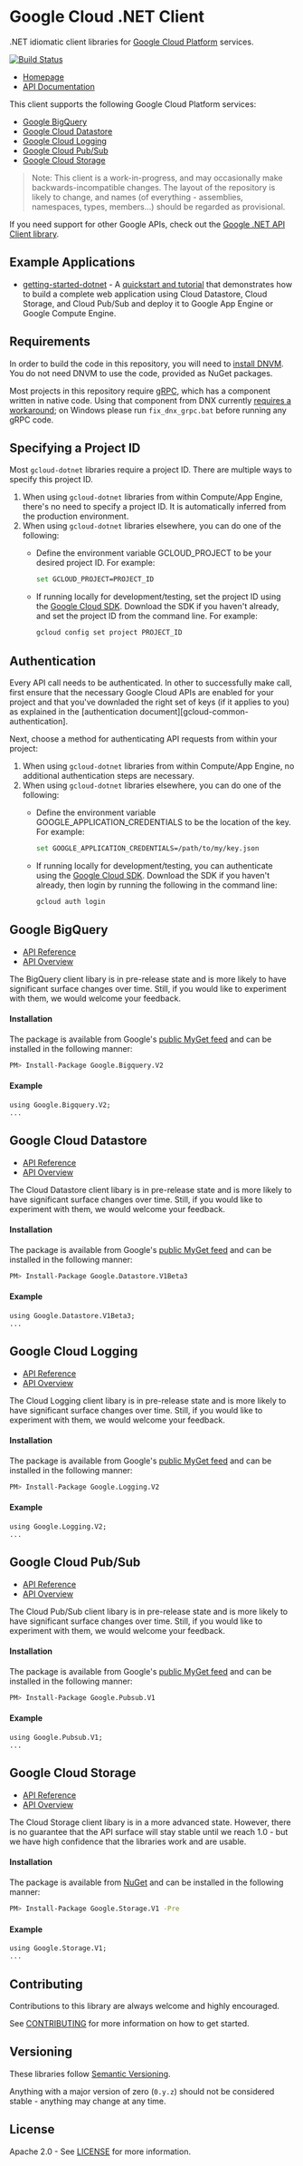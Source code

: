 # Google Cloud .NET Client
.NET idiomatic client libraries for [Google Cloud Platform][cloud-platform] services.

[![Build Status](https://travis-ci.org/GoogleCloudPlatform/gcloud-dotnet.svg?branch=master)](https://travis-ci.org/GoogleCloudPlatform/gcloud-dotnet)

* [Homepage][language-landing-dotnet]
* [API Documentation][api-reference-dotnet]

This client supports the following Google Cloud Platform services:

* [Google BigQuery](#google-bigquery)
* [Google Cloud Datastore](#google-cloud-datastore)
* [Google Cloud Logging](#google-cloud-logging)
* [Google Cloud Pub/Sub](#google-cloud-pubsub)
* [Google Cloud Storage](#google-cloud-storage)

> Note: This client is a work-in-progress, and may occasionally
> make backwards-incompatible changes. The layout of the repository
> is likely to change, and names (of everything - assemblies,
> namespaces, types, members...) should be regarded as provisional.

If you need support for other Google APIs, check out the [Google .NET API Client library][google-api-dotnet-client].

## Example Applications

* [getting-started-dotnet] - A [quickstart and tutorial][language-landing-dotnet] that demonstrates how to build a complete web application using Cloud Datastore, Cloud Storage, and Cloud Pub/Sub and deploy it to Google App Engine or Google Compute Engine.

## Requirements

In order to build the code in this repository, you will need
to [install DNVM][dnvm]. You do not need DNVM to use the code,
provided as NuGet packages.

Most projects in this repository require [gRPC], which has a
component written in native code. Using that component from DNX
currently [requires a workaround][grpc-workaround]; on Windows please run `fix_dnx_grpc.bat`
before running any gRPC code.

## Specifying a Project ID

Most `gcloud-dotnet` libraries require a project ID.  There are multiple ways to specify this project ID.

1. When using `gcloud-dotnet` libraries from within Compute/App Engine, there's no need to specify a project ID.  It is automatically inferred from the production environment.
2. When using `gcloud-dotnet` libraries elsewhere, you can do one of the following:
    * Define the environment variable GCLOUD_PROJECT to be your desired project ID. For example:

      ```bash
      set GCLOUD_PROJECT=PROJECT_ID
      ```
    * If running locally for development/testing, set the project ID using the [Google Cloud SDK][google-cloud-sdk].  Download the SDK if you haven't already, and set the project ID from the command line. For example:

      ```bash
      gcloud config set project PROJECT_ID
      ```

## Authentication
Every API call needs to be authenticated. In other to successfully make call, first ensure that the necessary Google Cloud APIs are enabled for your project and that you've downladed the right set of keys (if it applies to you) as explained in the [authentication document][gcloud-common-authentication].

Next, choose a method for authenticating API requests from within your project:

1. When using `gcloud-dotnet` libraries from within Compute/App Engine, no additional authentication steps are necessary.
2. When using `gcloud-dotnet` libraries elsewhere, you can do one of the following:
    * Define the environment variable GOOGLE_APPLICATION_CREDENTIALS to be the location of the key.  For example:

      ```bash
      set GOOGLE_APPLICATION_CREDENTIALS=/path/to/my/key.json
      ``` 
    * If running locally for development/testing, you can authenticate using the [Google Cloud SDK][google-cloud-sdk].  Download the SDK if you haven't already, then login by running the following in the command line:

      ```bash
      gcloud auth login
      ```

## Google BigQuery

- [API Reference][cloud-bigquery-ref]
- [API Overview][cloud-bigquery-docs]

The BigQuery client libary is in pre-release state and is more likely to have significant surface changes over time. Still, if you would like to experiment with them, we would welcome your feedback.

#### Installation
The package is available from Google's [public MyGet feed][google-myget-feed] and can be installed in the following manner:

```sh
PM> Install-Package Google.Bigquery.V2
```

#### Example

```dotnet
using Google.Bigquery.V2;
...
```

## Google Cloud Datastore

- [API Reference][cloud-datastore-ref]
- [API Overview][cloud-datastore-docs]

The Cloud Datastore client libary is in pre-release state and is more likely to have significant surface changes over time. Still, if you would like to experiment with them, we would welcome your feedback.

#### Installation
The package is available from Google's [public MyGet feed][google-myget-feed] and can be installed in the following manner:

```sh
PM> Install-Package Google.Datastore.V1Beta3
```

#### Example

```dotnet
using Google.Datastore.V1Beta3;
...
```

## Google Cloud Logging

- [API Reference][cloud-logging-ref]
- [API Overview][cloud-logging-docs]

The Cloud Logging client libary is in pre-release state and is more likely to have significant surface changes over time. Still, if you would like to experiment with them, we would welcome your feedback.

#### Installation
The package is available from Google's [public MyGet feed][google-myget-feed] and can be installed in the following manner:

```sh
PM> Install-Package Google.Logging.V2
```

#### Example

```dotnet
using Google.Logging.V2;
...
```

## Google Cloud Pub/Sub

- [API Reference][cloud-pubsub-ref]
- [API Overview][cloud-pubsub-docs]

The Cloud Pub/Sub client libary is in pre-release state and is more likely to have significant surface changes over time. Still, if you would like to experiment with them, we would welcome your feedback.

#### Installation
The package is available from Google's [public MyGet feed][google-myget-feed] and can be installed in the following manner:

```sh
PM> Install-Package Google.Pubsub.V1
```

#### Example

```dotnet
using Google.Pubsub.V1;
...
```

## Google Cloud Storage

- [API Reference][cloud-storage-ref]
- [API Overview][cloud-storage-docs]

The Cloud Storage client libary is in a more advanced state. However, there is no guarantee that the API surface will stay stable until we reach 1.0 - but we have high confidence that the libraries work and are usable.

#### Installation
The package is available from [NuGet](https://www.nuget.org/packages/Google.Storage.V1) and can be installed in the following manner:

```sh
PM> Install-Package Google.Storage.V1 -Pre
```

#### Example

```dotnet
using Google.Storage.V1;
...
```

## Contributing

Contributions to this library are always welcome and highly encouraged.

See [CONTRIBUTING] for more information on how to get started.

## Versioning

These libraries follow [Semantic Versioning](http://semver.org/).

Anything with a major version of zero (``0.y.z``) should not be
considered stable - anything may change at any time.

## License

Apache 2.0 - See [LICENSE] for more information.


[CONTRIBUTING]:https://github.com/GoogleCloudPlatform/gcloud-dotnet/blob/master/CONTRIBUTING.md
[LICENSE]: https://github.com/GoogleCloudPlatform/gcloud-dotnet/blob/master/LICENSE
[cloud-platform]: https://cloud.google.com/
[language-landing-dotnet]: https://cloud.google.com/dotnet/
[api-reference-dotnet]: http://googlecloudplatform.github.io/gcloud-dotnet/
[google-api-dotnet-client]: https://github.com/google/google-api-dotnet-client
[getting-started-dotnet]: https://github.com/GoogleCloudPlatform/getting-started-dotnet/
[cloud-common-authentication]: https://github.com/GoogleCloudPlatform/gcloud-common/blob/master/authentication/readme.md#authentication
[google-cloud-sdk]: https://cloud.google.com/sdk/
[google-download-sdk]: https://cloud.google.com/sdk/docs/
[google-myget-feed]: https://www.myget.org/gallery/google-dotnet-public/
[cloud-bigquery-ref]: http://googlecloudplatform.github.io/gcloud-dotnet/api/Google.Bigquery.V2.html
[cloud-datastore-ref]: http://googlecloudplatform.github.io/gcloud-dotnet/api/Google.Datastore.V1Beta3.html
[cloud-logging-ref]: http://googlecloudplatform.github.io/gcloud-dotnet/api/Google.Logging.V2.html
[cloud-pubsub-ref]: http://googlecloudplatform.github.io/gcloud-dotnet/api/Google.Pubsub.V1.html
[cloud-storage-ref]: http://googlecloudplatform.github.io/gcloud-dotnet/api/Google.Storage.V1.html
[cloud-bigquery-docs]: https://cloud.google.com/bigquery/
[cloud-datastore-docs]: https://cloud.google.com/datastore/
[cloud-logging-docs]: https://cloud.google.com/logging/
[cloud-pubsub-docs]: https://cloud.google.com/pubsub/
[cloud-storage-docs]: https://cloud.google.com/storage/
[dnvm]: http://docs.asp.net/en/latest/getting-started/index.html
[gRPC]: http://grpc.io
[grpc-workaround]: https://github.com/grpc/grpc/issues/4872
